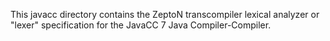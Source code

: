 This javacc directory contains the ZeptoN transcompiler lexical analyzer or "lexer" specification for the JavaCC 7 Java Compiler-Compiler. 
